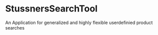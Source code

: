 # StussnersSearchTool
An Application for generalized and highly flexible userdefinied product searches
